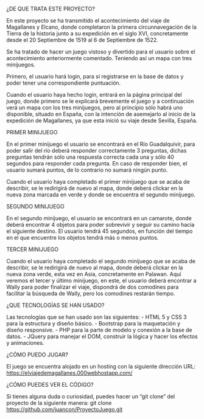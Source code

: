 ¿DE QUE TRATA ESTE PROYECTO?

En este proyecto se ha transmitido el acontecimiento del viaje de Magallanes y Elcano, donde completaron la primera circunnavegación de la Tierra de la historia junto a su expedición en el siglo XVI, concretamente desde el 20 Septiembre de 1519 al 6 de Septiembre de 1522.

Se ha tratado de hacer un juego vistoso y divertido para el usuario sobre el acontecimiento anteriormente comentado. Teniendo así un mapa con tres minijuegos.

Primero, el usuario hará login, para sí registrarse en la base de datos y poder tener una correspondiente puntuación.

Cuando el usuario haya hecho login, entrará en la página principal del juego, donde primero se le explicará brevemente el juego y a continuación verá un mapa con los tres minijuegos, pero al principio sólo habrá uno disponible, situado en España, con la intención de asemejarlo al inicio de la expedición de Magallanes, ya que esta inició su viaje desde Sevilla, España.

PRIMER MINIJUEGO

En el primer minijuego el usuario se encontrará en el Río Guadalquivir, para poder salir del río deberá responder correctamente 3 preguntas, dichas preguntas tendrán sólo una respuesta correcta cada una y sólo 40 segundos para responder cada pregunta. En caso de responder bien, el usuario sumará puntos, de lo contrario no sumará ningún punto.

Cuando el usuario haya completado el primer minijuego que se acaba de describir, se le redirigirá de nuevo al mapa, donde deberá clickar en la nueva zona marcada en verde y donde se encuentra el segundo minijuego.

SEGUNDO MINIJUEGO

En el segundo minijuego, el usuario se encontrará en un camarote, donde deberá encontrar 4 objetos para poder sobrevivir y seguir su camino hacía el siguiente destino. El usuario tendrá 45 segundos, en función del tiempo en el que encuentre los objetos tendrá más o menos puntos.

TERCER MINIJUEGO

Cuando el usuario haya completado el segundo minijuego que se acaba de describir, se le redirigirá de nuevo al mapa, donde deberá clickar en la nueva zona verde, esta vez en Asia, concretamente en Palawan. Aquí veremos el tercer y último minijuego, en este, el usuario deberá encontrar a Wally para poder finalizar el viaje, dispondrá de dos comodines para facilitar la búsqueda de Wally, pero los comodines restarán tiempo.

¿QUE TECNOLOGÍAS SE HAN USADO?

Las tecnologías que se han usado son las siguientes:
	- HTML 5 y CSS 3 para la estructura y diseño básico.
	- Bootstrap para la maquetación y diseño responsive.
	- PHP para la parte de modelo y conexión a la base de datos.
	- JQuery para manejar el DOM, construir la lógica y hacer los efectos y animaciones.

¿CÓMO PUEDO JUGAR?

El juego se encuentra alojado en un hosting con la siguiente dirección URL: https://elviajedemagallanes.000webhostapp.com/

¿CÓMO PUEDES VER EL CÓDIGO?

Si tienes alguna duda o curiosidad, puedes hacer un “git clone” del proyecto de la siguiente manera: git clone https://github.com/juancon/ProyectoJuego.git
